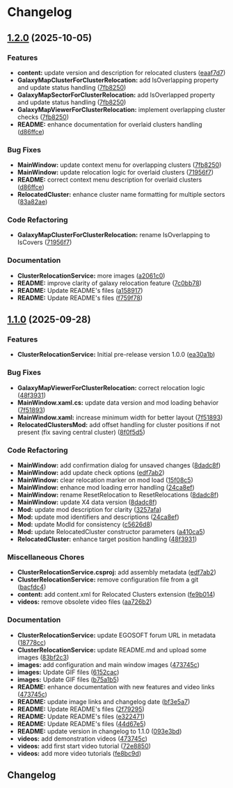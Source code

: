 # Changelog

## [1.2.0](https://github.com/chemodun/X4-UniverseEditor/compare/ClusterRelocationService@v1.1.0...ClusterRelocationService@v1.2.0) (2025-10-05)


### Features

* **content:** update version and description for relocated clusters ([eaaf7d7](https://github.com/chemodun/X4-UniverseEditor/commit/eaaf7d7569a561cdac3c60043c0b4ca3724d1290))
* **GalaxyMapClusterForClusterRelocation:** add IsOverlapping property and update status handling ([7fb8250](https://github.com/chemodun/X4-UniverseEditor/commit/7fb825020bed05ec450370ab2d665c51fe68b7fb))
* **GalaxyMapSectorForClusterRelocation:** add IsOverlapped property and update status handling ([7fb8250](https://github.com/chemodun/X4-UniverseEditor/commit/7fb825020bed05ec450370ab2d665c51fe68b7fb))
* **GalaxyMapViewerForClusterRelocation:** implement overlapping cluster checks ([7fb8250](https://github.com/chemodun/X4-UniverseEditor/commit/7fb825020bed05ec450370ab2d665c51fe68b7fb))
* **README:** enhance documentation for overlaid clusters handling ([d86ffce](https://github.com/chemodun/X4-UniverseEditor/commit/d86ffce6e90eddff6b4e96233c0356028a39d3bf))


### Bug Fixes

* **MainWindow:** update context menu for overlapping clusters ([7fb8250](https://github.com/chemodun/X4-UniverseEditor/commit/7fb825020bed05ec450370ab2d665c51fe68b7fb))
* **MainWindow:** update relocation logic for overlaid clusters ([71956f7](https://github.com/chemodun/X4-UniverseEditor/commit/71956f78e1f81d0d44b0cdfeca811f52ccd342b3))
* **README:** correct context menu description for overlaid clusters ([d86ffce](https://github.com/chemodun/X4-UniverseEditor/commit/d86ffce6e90eddff6b4e96233c0356028a39d3bf))
* **RelocatedCluster:** enhance cluster name formatting for multiple sectors ([83a82ae](https://github.com/chemodun/X4-UniverseEditor/commit/83a82ae30b14925f167caaf0657bce75da411063))


### Code Refactoring

* **GalaxyMapClusterForClusterRelocation:** rename IsOverlapping to IsCovers ([71956f7](https://github.com/chemodun/X4-UniverseEditor/commit/71956f78e1f81d0d44b0cdfeca811f52ccd342b3))


### Documentation

* **ClusterRelocationService:** more images ([a2061c0](https://github.com/chemodun/X4-UniverseEditor/commit/a2061c05aecd06b6a02af99563d7174661502c47))
* **README:** improve clarity of galaxy relocation feature ([7c0bb78](https://github.com/chemodun/X4-UniverseEditor/commit/7c0bb7804059b957dfe5ee0c634188851b4ae32f))
* **README:** Update README's files ([a158917](https://github.com/chemodun/X4-UniverseEditor/commit/a158917d4e4a0815f48f1f858e675d727ab43dbf))
* **README:** Update README's files ([f759f78](https://github.com/chemodun/X4-UniverseEditor/commit/f759f780a157ec08b7113ad4f4cf6febd2a8cc64))

## [1.1.0](https://github.com/chemodun/X4-UniverseEditor/compare/ClusterRelocationService@v1.0.0...ClusterRelocationService@v1.1.0) (2025-09-28)


### Features

* **ClusterRelocationService:** Initial pre-release version 1.0.0 ([ea30a1b](https://github.com/chemodun/X4-UniverseEditor/commit/ea30a1b8517d2dc3d77be68db712f61cc49650ff))


### Bug Fixes

* **GalaxyMapViewerForClusterRelocation:** correct relocation logic ([48f3931](https://github.com/chemodun/X4-UniverseEditor/commit/48f393169089989a3d4dab2e13509fd9ced766a0))
* **MainWindow.xaml.cs:** update data version and mod loading behavior ([7f51893](https://github.com/chemodun/X4-UniverseEditor/commit/7f51893f1f31f8f4fd9e36a526c66d9bb2d274cd))
* **MainWindow.xaml:** increase minimum width for better layout ([7f51893](https://github.com/chemodun/X4-UniverseEditor/commit/7f51893f1f31f8f4fd9e36a526c66d9bb2d274cd))
* **RelocatedClustersMod:** add offset handling for cluster positions if not present (fix saving central cluster) ([8f0f5d5](https://github.com/chemodun/X4-UniverseEditor/commit/8f0f5d5e889dab12788ea241b438f43fa3b87bb0))


### Code Refactoring

* **MainWindow:** add confirmation dialog for unsaved changes ([8dadc8f](https://github.com/chemodun/X4-UniverseEditor/commit/8dadc8f8321a465a96d974e1eea573ecc2635770))
* **MainWindow:** add update check options ([edf7ab2](https://github.com/chemodun/X4-UniverseEditor/commit/edf7ab250211d70ca362492201ed969629295b0a))
* **MainWindow:** clear relocation marker on mod load ([15f08c5](https://github.com/chemodun/X4-UniverseEditor/commit/15f08c5d51a5bb79e4e56d9a9ba0974b80e60cdd))
* **MainWindow:** enhance mod loading error handling ([24ca8ef](https://github.com/chemodun/X4-UniverseEditor/commit/24ca8ef8d89d0b3873e77dca58c1d7aa08afdf16))
* **MainWindow:** rename ResetRelocation to ResetRelocations ([8dadc8f](https://github.com/chemodun/X4-UniverseEditor/commit/8dadc8f8321a465a96d974e1eea573ecc2635770))
* **MainWindow:** update X4 data version ([8dadc8f](https://github.com/chemodun/X4-UniverseEditor/commit/8dadc8f8321a465a96d974e1eea573ecc2635770))
* **Mod:** update mod description for clarity ([3257afa](https://github.com/chemodun/X4-UniverseEditor/commit/3257afa8c48d131dbb41a77cd88ad35d95b8e63e))
* **Mod:** update mod identifiers and descriptions ([24ca8ef](https://github.com/chemodun/X4-UniverseEditor/commit/24ca8ef8d89d0b3873e77dca58c1d7aa08afdf16))
* **Mod:** update ModId for consistency ([c5626d8](https://github.com/chemodun/X4-UniverseEditor/commit/c5626d8c2b51fe9b60fdcb47c40f55cd07de4c47))
* **Mod:** update RelocatedCluster constructor parameters ([a410ca5](https://github.com/chemodun/X4-UniverseEditor/commit/a410ca58af9f23b051221780532a0237e3279a54))
* **RelocatedCluster:** enhance target position handling ([48f3931](https://github.com/chemodun/X4-UniverseEditor/commit/48f393169089989a3d4dab2e13509fd9ced766a0))


### Miscellaneous Chores

* **ClusterRelocationService.csproj:** add assembly metadata ([edf7ab2](https://github.com/chemodun/X4-UniverseEditor/commit/edf7ab250211d70ca362492201ed969629295b0a))
* **ClusterRelocationService:** remove configuration file from a git ([bacfdc4](https://github.com/chemodun/X4-UniverseEditor/commit/bacfdc4c4dbfaa2e9c085611353153286598853a))
* **content:** add content.xml for Relocated Clusters extension ([fe9b014](https://github.com/chemodun/X4-UniverseEditor/commit/fe9b01418da428f6734fd202b9a4080e8d8be64d))
* **videos:** remove obsolete video files ([aa726b2](https://github.com/chemodun/X4-UniverseEditor/commit/aa726b2ba0f97c6176a9af8c62a2699cf2eeadbd))


### Documentation

* **ClusterRelocationService:** update EGOSOFT forum URL in metadata ([18778cc](https://github.com/chemodun/X4-UniverseEditor/commit/18778cc0e1c4ead4337d3cf5a71edbb2eb1dbad7))
* **ClusterRelocationService:** update README.md and upload some images ([83bf2c3](https://github.com/chemodun/X4-UniverseEditor/commit/83bf2c386de22deec5f709e6f2aaaca453b9a784))
* **images:** add configuration and main window images ([473745c](https://github.com/chemodun/X4-UniverseEditor/commit/473745c5fd62ba408df199791ae114f48ed3b66b))
* **images:** Update GIF files ([6152cac](https://github.com/chemodun/X4-UniverseEditor/commit/6152cac5f8be55c11eb06d3db015b8a3fb0339c1))
* **images:** Update GIF files ([b75a1b5](https://github.com/chemodun/X4-UniverseEditor/commit/b75a1b5e59546604cceedafdf091c1e866fc08dd))
* **README:** enhance documentation with new features and video links ([473745c](https://github.com/chemodun/X4-UniverseEditor/commit/473745c5fd62ba408df199791ae114f48ed3b66b))
* **README:** update image links and changelog date ([bf3e5a7](https://github.com/chemodun/X4-UniverseEditor/commit/bf3e5a7ed2a4f8aecb35c0650545fd6d99b59bf3))
* **README:** Update README's files ([2f79295](https://github.com/chemodun/X4-UniverseEditor/commit/2f7929562d80caff44e4de689580e594a7edc756))
* **README:** Update README's files ([e322471](https://github.com/chemodun/X4-UniverseEditor/commit/e322471659d600a1a65ea0ca9ad005afc11bfea3))
* **README:** Update README's files ([44d67e5](https://github.com/chemodun/X4-UniverseEditor/commit/44d67e59b78e0967f16e2cdb66d2f29512ccccf4))
* **README:** update version in changelog to 1.1.0 ([093e3bd](https://github.com/chemodun/X4-UniverseEditor/commit/093e3bdf6e3c40dcb22e4df15ebdaecb1b1a1e38))
* **videos:** add demonstration videos ([473745c](https://github.com/chemodun/X4-UniverseEditor/commit/473745c5fd62ba408df199791ae114f48ed3b66b))
* **videos:** add first start video tutorial ([72e8850](https://github.com/chemodun/X4-UniverseEditor/commit/72e8850a376d9362376c5a6beaaca51512eb8574))
* **videos:** add more video tutorials ([fe8bc9d](https://github.com/chemodun/X4-UniverseEditor/commit/fe8bc9d28a71bf88d0033b0bfa8009a15e1b36ae))

## Changelog
